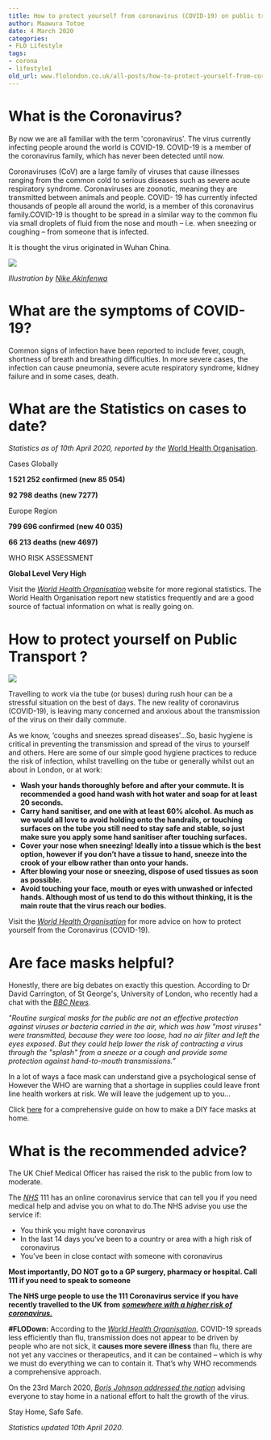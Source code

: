 ```yaml
---
title: How to protect yourself from coronavirus (COVID-19) on public transport
author: Maawura Totoe
date: 4 March 2020
categories:
- FLO Lifestyle
tags:
- corona
- lifestyle1
old_url: www.flolondon.co.uk/all-posts/how-to-protect-yourself-from-coronavirus.html
---
```


# **What is the Coronavirus?**

By now we are all familiar with the term 'coronavirus'. The virus currently infecting people around the world is COVID-19. COVID-19 is a member of the coronavirus family, which has never been detected until now.

Coronaviruses (CoV) are a large family of viruses that cause illnesses ranging from the common cold to serious diseases such as severe acute respiratory syndrome. Coronaviruses are zoonotic, meaning they are transmitted between animals and people. COVID- 19 has currently infected thousands of people all around the world, is a member of this coronavirus family.COVID-19 is thought to be spread in a similar way to the common flu via small droplets of fluid from the nose and mouth – i.e. when sneezing or coughing – from someone that is infected.

It is thought the virus originated in Wuhan China.

![](https://images.squarespace-cdn.com/content/v1/5c9534c4af4683461d462c6b/1583357681924-DODFZKWQBZ4MVFGJQ221/MonaLisa+CoronaV.jpg)

*Illustration by* [*Nike Akinfenwa*](../about-1/nike-illustrator.html)

# **What are the symptoms of COVID-19?**

Common signs of infection have been reported to include fever, cough, shortness of breath and breathing difficulties. In more severe cases, the infection can cause pneumonia, severe acute respiratory syndrome, kidney failure and in some cases, death.

# 

# **What are the Statistics on cases to date?**

*Statistics as of 10th April 2020, reported by the* [World Health Organisation](https://www.who.int/docs/default-source/coronaviruse/situation-reports/20200410-sitrep-81-covid-19.pdf?sfvrsn=ca96eb84_2).

Cases Globally

**1 521 252 confirmed (new 85 054)**

**92 798 deaths (new 7277)**

Europe Region

**799 696 confirmed (new 40 035)**

**66 213 deaths (new 4697)**

WHO RISK ASSESSMENT

**Global Level Very High**

Visit the [*World Health Organisation*](https://www.who.int/docs/default-source/coronaviruse/situation-reports/20200303-sitrep-43-covid-19.pdf?sfvrsn=2c21c09c_2) website for more regional statistics. The World Health Organisation report new statistics frequently and are a good source of factual information on what is really going on.

# 

# **How to protect yourself on Public Transport ?**

![](https://images.squarespace-cdn.com/content/v1/5c9534c4af4683461d462c6b/1583358593657-FO3VWKZGVXG48M3ILAV8/IMG_9696.JPG)

Travelling to work via the tube (or buses) during rush hour can be a stressful situation on the best of days. The new reality of coronavirus (COVID-19), is leaving many concerned and anxious about the transmission of the virus on their daily commute.

As we know, ‘coughs and sneezes spread diseases’…So, basic hygiene is critical in preventing the transmission and spread of the virus to yourself and others. Here are some of our simple good hygiene practices to reduce the risk of infection, whilst travelling on the tube or generally whilst out an about in London, or at work:

* **Wash your hands thoroughly before and after your commute. It is recommended a good hand wash with hot water and soap for at least 20 seconds.**
* **Carry hand sanitiser, and one with at least 60% alcohol. As much as we would all love to avoid holding onto the handrails, or touching surfaces on the tube you still need to stay safe and stable, so just make sure you apply some hand sanitiser after touching surfaces.**
* **Cover your nose when sneezing! Ideally into a tissue which is the best option, however if you don’t have a tissue to hand, sneeze into the crook of your elbow rather than onto your hands.**
* **After blowing your nose or sneezing, dispose of used tissues as soon as possible.**
* **Avoid touching your face, mouth or eyes with unwashed or infected hands. Although most of us tend to do this without thinking, it is the main route that the virus reach our bodies.**

Visit the [*World Health Organisation*](https://www.who.int/emergencies/diseases/novel-coronavirus-2019/advice-for-public) for more advice on how to protect yourself from the Coronavirus (COVID-19).

# **Are face masks helpful?**

Honestly, there are big debates on exactly this question. According to Dr David Carrington, of St George's, University of London, who recently had a chat with the [*BBC News*](https://www.bbc.com/news/health-51205344)*.*

*"Routine surgical masks for the public are not an effective protection against viruses or bacteria carried in the air, which was how "most viruses" were transmitted, because they were too loose, had no air filter and left the eyes exposed. But they could help lower the risk of contracting a virus through the "splash" from a sneeze or a cough and provide some protection against hand-to-mouth transmissions.”*

In a lot of ways a face mask can understand give a psychological sense of However the WHO are warning that a shortage in supplies could leave front line health workers at risk. We will leave the judgement up to you…

Click [here](https://happydiyhome.com/diy-face-mask/) for a comprehensive guide on how to make a DIY face masks at home.

# 

# **What is the recommended advice?**

The UK Chief Medical Officer has raised the risk to the public from low to moderate.

The [*NHS*](https://www.nhs.uk/conditions/coronavirus-covid-19/) 111 has an online coronavirus service that can tell you if you need medical help and advise you on what to do.The NHS advise you use the service if:

* You think you might have coronavirus
* In the last 14 days you’ve been to a country or area with a high risk of coronavirus
* You’ve been in close contact with someone with coronavirus

**Most importantly, DO NOT go to a GP surgery, pharmacy or hospital. Call 111 if you need to speak to someone**

**The NHS urge people to use the 111 Coronavirus service if you have recently travelled to the UK from** [***somewhere with a higher risk of coronavirus.***](https://www.nhs.uk/conditions/coronavirus-covid-19/advice-for-travellers/)

**#FLODown:** According to the [*World Health Organisation*](https://www.who.int/dg/speeches/detail/who-director-general-s-opening-remarks-at-the-media-briefing-on-covid-19---3-march-2020), COVID-19 spreads less efficiently than flu, transmission does not appear to be driven by people who are not sick, it **causes more severe illness** than flu, there are not yet any vaccines or therapeutics, and it can be contained – which is why we must do everything we can to contain it. That’s why WHO recommends a comprehensive approach.

On the 23rd March 2020, [*Boris Johnson addressed the nation*](thought-of-the-week-stay-home.html) advising everyone to stay home in a national effort to halt the growth of the virus.

Stay Home, Safe Safe.

*Statistics updated 10th April 2020.*